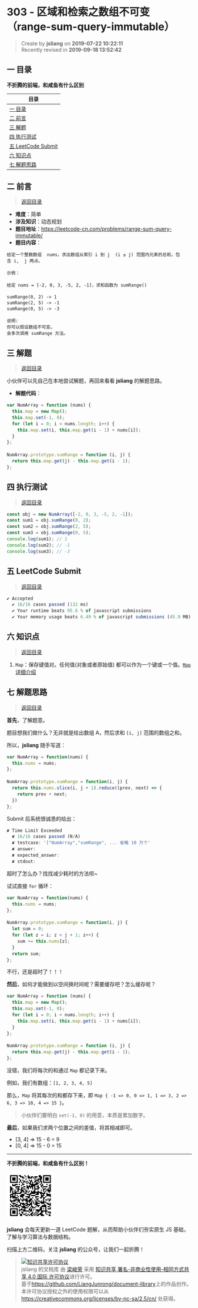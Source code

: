 303 - 区域和检索之数组不可变（range-sum-query-immutable）
===

> Create by **jsliang** on **2019-07-22 10:22:11**  
> Recently revised in **2019-09-18 13:52:42**

## <a name="chapter-one" id="chapter-one">一 目录</a>

**不折腾的前端，和咸鱼有什么区别**

| 目录 |
| --- | 
| [一 目录](#chapter-one) | 
| <a name="catalog-chapter-two" id="catalog-chapter-two"></a>[二 前言](#chapter-two) |
| <a name="catalog-chapter-three" id="catalog-chapter-three"></a>[三 解题](#chapter-three) |
| <a name="catalog-chapter-four" id="catalog-chapter-four"></a>[四 执行测试](#chapter-four) |
| <a name="catalog-chapter-five" id="catalog-chapter-five"></a>[五 LeetCode Submit](#chapter-five) |
| <a name="catalog-chapter-six" id="catalog-chapter-six"></a>[六 知识点](#chapter-six) |
| <a name="catalog-chapter-seven" id="catalog-chapter-seven"></a>[七 解题思路](#chapter-seven) |

## <a name="chapter-two" id="chapter-two">二 前言</a>

> [返回目录](#chapter-one)

* **难度**：简单
* **涉及知识**：动态规划
* **题目地址**：https://leetcode-cn.com/problems/range-sum-query-immutable/
* **题目内容**：

```
给定一个整数数组  nums，求出数组从索引 i 到 j  (i ≤ j) 范围内元素的总和，包含 i,  j 两点。

示例：

给定 nums = [-2, 0, 3, -5, 2, -1]，求和函数为 sumRange()

sumRange(0, 2) -> 1
sumRange(2, 5) -> -1
sumRange(0, 5) -> -3

说明:
你可以假设数组不可变。
会多次调用 sumRange 方法。
```

## <a name="chapter-three" id="chapter-three">三 解题</a>

> [返回目录](#chapter-one)

小伙伴可以先自己在本地尝试解题，再回来看看 **jsliang** 的解题思路。

* **解题代码**：

```js
var NumArray = function (nums) {
  this.map = new Map();
  this.map.set(-1, 0);
  for (let i = 0; i < nums.length; i++) {
    this.map.set(i, this.map.get(i - 1) + nums[i]);
  }
};

NumArray.prototype.sumRange = function (i, j) {
  return this.map.get(j) - this.map.get(i - 1);
};
```

## <a name="chapter-four" id="chapter-four">四 执行测试</a>

> [返回目录](#chapter-one)

```js
const obj = new NumArray([-2, 0, 3, -5, 2, -1]);
const sum1 = obj.sumRange(0, 2);
const sum2 = obj.sumRange(2, 5);
const sum3 = obj.sumRange(0, 5);
console.log(sum1); // 1
console.log(sum2); // -1
console.log(sum3); // -3
```

## <a name="chapter-five" id="chapter-five">五 LeetCode Submit</a>

> [返回目录](#chapter-one)

```js
✔ Accepted
  ✔ 16/16 cases passed (132 ms)
  ✔ Your runtime beats 95.6 % of javascript submissions
  ✔ Your memory usage beats 6.49 % of javascript submissions (45.9 MB)
```

## <a name="chapter-six" id="chapter-six">六 知识点</a>

> [返回目录](#chapter-one)

1. `Map`：保存键值对。任何值(对象或者原始值) 都可以作为一个键或一个值。[`Map` 详细介绍](https://github.com/LiangJunrong/document-library/blob/master/JavaScript-library/JavaScript/%E5%86%85%E7%BD%AE%E5%AF%B9%E8%B1%A1/Map/README.md)

## <a name="chapter-seven" id="chapter-seven">七 解题思路</a>

> [返回目录](#chapter-one)

**首先**，了解题意。

题目想我们做什么？无非就是给出数组 A，然后求和 `[i, j]` 范围的数组之和。

所以，**jsliang** 随手写道：

```js
var NumArray = function(nums) {
  this.nums = nums;
};

NumArray.prototype.sumRange = function(i, j) {
  return this.nums.slice(i, j + 1).reduce((prev, next) => {
    return prev + next;
  })
};
```

Submit 后系统很诚恳的给出：

```js
✘ Time Limit Exceeded
  ✘ 16/16 cases passed (N/A)
  ✘ testcase: '["NumArray","sumRange", ... 省略 10 万个'
  ✘ answer: 
  ✘ expected_answer: 
  ✘ stdout:
```

超时了怎么办？找找减少耗时的方法呗~

试试直接 `for` 循环：

```js
var NumArray = function(nums) {
  this.nums = nums;
};

NumArray.prototype.sumRange = function(i, j) {
  let sum = 0;
  for (let z = i; z < j + 1; z++) {
    sum += this.nums[z];
  }
  return sum;
};
```

不行，还是超时了！！！

**然后**，如何才能做到以空间换时间呢？需要缓存吧？怎么缓存呢？

```js
var NumArray = function (nums) {
  this.map = new Map();
  this.map.set(-1, 0);
  for (let i = 0; i < nums.length; i++) {
    this.map.set(i, this.map.get(i - 1) + nums[i]);
  }
};

NumArray.prototype.sumRange = function (i, j) {
  return this.map.get(j) - this.map.get(i - 1);
};
```

没错，我们将每次的和通过 `Map` 都记录下来。

例如，我们有数组：`[1, 2, 3, 4, 5]`

那么，`Map` 将其每次的和都存下来，即 `Map { -1 => 0, 0 => 1, 1 => 3, 2 => 6, 3 => 10, 4 => 15 }`。

> 小伙伴们要明白 `set(-1, 0)` 的用意，本质是累加数字。

**最后**，如果我们求两个位置之间的差值，将其相减即可。

* [3, 4] => 15 - 6 = 9
* [0, 4] => 15 - 0 = 15

---

**不折腾的前端，和咸鱼有什么区别！**

![图](../../../public-repertory/img/z-small-wechat-public-address.jpg)

**jsliang** 会每天更新一道 LeetCode 题解，从而帮助小伙伴们夯实原生 JS 基础，了解与学习算法与数据结构。

扫描上方二维码，关注 **jsliang** 的公众号，让我们一起折腾！

> <a rel="license" href="http://creativecommons.org/licenses/by-nc-sa/4.0/"><img alt="知识共享许可协议" style="border-width:0" src="https://i.creativecommons.org/l/by-nc-sa/4.0/88x31.png" /></a><br /><span xmlns:dct="http://purl.org/dc/terms/" property="dct:title">jsliang 的文档库</span> 由 <a xmlns:cc="http://creativecommons.org/ns#" href="https://github.com/LiangJunrong/document-library" property="cc:attributionName" rel="cc:attributionURL">梁峻荣</a> 采用 <a rel="license" href="http://creativecommons.org/licenses/by-nc-sa/4.0/">知识共享 署名-非商业性使用-相同方式共享 4.0 国际 许可协议</a>进行许可。<br />基于<a xmlns:dct="http://purl.org/dc/terms/" href="https://github.com/LiangJunrong/document-library" rel="dct:source">https://github.com/LiangJunrong/document-library</a>上的作品创作。<br />本许可协议授权之外的使用权限可以从 <a xmlns:cc="http://creativecommons.org/ns#" href="https://creativecommons.org/licenses/by-nc-sa/2.5/cn/" rel="cc:morePermissions">https://creativecommons.org/licenses/by-nc-sa/2.5/cn/</a> 处获得。